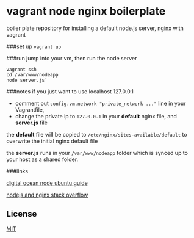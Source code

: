 # vagrant node nginx boilerplate
boiler plate repository for installing a default node.js server, nginx with vagrant

###set up
`vagrant up`

###run
jump into your vm, then run the node server
    
    vagrant ssh
    cd /var/www/nodeapp
    node server.js`

###notes
if you just want to use localhost 127.0.0.1 

- comment out `config.vm.network "private_network ..."` line in your Vagrantfile, 
- change the private ip to `127.0.0.1` in your <b>default</b> nginx file, and <b>server.js</b> file

the <b>default</b> file will be copied to `/etc/nginx/sites-available/default` to overwrite the initial nginx default file

the <b>server.js</b> runs in your `/var/www/nodeapp` folder which is synced up to your host as a shared folder.

###links

[digital ocean node ubuntu guide](https://www.digitalocean.com/community/tutorials/how-to-set-up-a-node-js-application-for-production-on-ubuntu-14-04)

[nodejs and nginx stack overflow](http://stackoverflow.com/questions/5009324/node-js-nginx-and-now)

## License

[MIT](http://isekivacenz.mit-license.org/)
